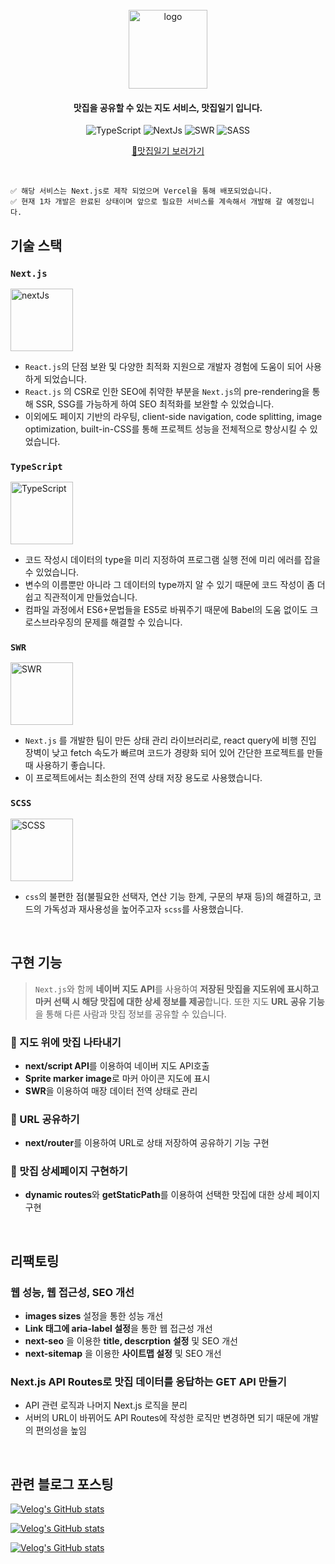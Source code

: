 
<div align="center">
  <br />
  <img width="126" alt="logo" src="https://user-images.githubusercontent.com/67556491/220362834-b25be8a0-a391-4941-b9e9-7f5a48b09fb9.png">
  <br />
  <h4>맛집을 공유할 수 있는 지도 서비스, 맛집일기 입니다.</h4>
  
  ![TypeScript](https://img.shields.io/badge/TypeScript-3178C6?style=flat-square&logo=typescript&logoColor=white)
  ![NextJs](http://img.shields.io/badge/-Next.js-000?style=flat-square&logo=next.js&link=http://zi-gae.github.io/)
  ![SWR](https://img.shields.io/badge/-swr-000?style=flat-square&logo=next.js&link=http://zi-gae.github.io/)
  ![SASS](https://img.shields.io/badge/Sass-CC6699?style=flat-square&logo=sass&logoColor=white)
  
 [📍맛집일기 보러가기](https://sujin-map.vercel.app/)
  
</div>

<br />

```
✅ 해당 서비스는 Next.js로 제작 되었으며 Vercel을 통해 배포되었습니다.
✅ 현재 1차 개발은 완료된 상태이며 앞으로 필요한 서비스를 계속해서 개발해 갈 예정입니다.
```

## 기술 스택
### `Next.js`
<img width="100" alt="nextJs" src="https://user-images.githubusercontent.com/67556491/220366826-2a2fb563-bc9b-4c58-895c-0a958887ed13.png" />

- `React.js`의 단점 보완 및 다양한 최적화 지원으로 개발자 경험에 도움이 되어 사용하게 되었습니다.
- `React.js` 의 CSR로 인한 SEO에 취약한 부분을  `Next.js`의 pre-rendering을 통해 SSR, SSG를 가능하게 하여 SEO 최적화를 보완할 수 있었습니다.
- 이외에도 페이지 기반의 라우팅, client-side navigation, code splitting, image optimization, built-in-CSS를 통해 프로젝트 성능을 전체적으로 향상시킬 수 있었습니다.

### `TypeScript`
<img width="100" alt="TypeScript" src="https://user-images.githubusercontent.com/67556491/220367785-05231ed8-7d19-4ee2-87ae-75ff66a3c71e.png" />

- 코드 작성시 데이터의 type을 미리 지정하여 프로그램 실행 전에 미리 에러를 잡을 수 있었습니다.
- 변수의 이름뿐만 아니라 그 데이터의 type까지 알 수 있기 때문에 코드 작성이 좀 더 쉽고 직관적이게 만들었습니다.
- 컴파일 과정에서 ES6+문법들을 ES5로 바꿔주기 때문에 Babel의 도움 없이도 크로스브라우징의 문제를 해결할 수 있습니다.

### `SWR`
<img width="100" alt="SWR" src="https://user-images.githubusercontent.com/67556491/220367999-d93f48df-1bd9-44cf-bd7c-cb4a561f6b11.png" />

- `Next.js` 를 개발한 팀이 만든 상태 관리 라이브러리로, react query에 비행 진입 장벽이 낮고 fetch  속도가 빠르며 코드가 경량화 되어 있어 간단한 프로젝트를 만들 때 사용하기 좋습니다.
- 이 프로젝트에서는 최소한의 전역 상태 저장 용도로 사용했습니다.

### `SCSS`
<img width="100" alt="SCSS" src="https://user-images.githubusercontent.com/67556491/220368281-bcb83a8a-3cd0-4692-9ca8-37104f7f22d1.png" />

- `css`의 불편한 점(불필요한 선택자, 연산 기능 한계, 구문의 부재 등)의 해결하고, 코드의 가독성과 재사용성을 높어주고자 `scss`를 사용했습니다.

<br />

## 구현 기능

> `Next.js`와 함께 **네이버 지도 API**를 사용하여 **저장된 맛집을 지도위에 표시하고 마커 선택 시 해당 맛집에 대한 상세 정보를 제공**합니다. 또한 지도 **URL 공유 기능**을 통해 다른 사람과 맛집 정보를 공유할 수 있습니다.

### 📍 지도 위에 맛집 나타내기

- **next/script API**를 이용하여 네이버 지도 API호출
- **Sprite marker image**로 마커 아이콘 지도에 표시
- **SWR**을 이용하여 매장 데이터 전역 상태로 관리

### 📲 URL 공유하기

- **next/router**를 이용하여 URL로 상태 저장하여 공유하기 기능 구현

### 🔎 맛집 상세페이지 구현하기

- **dynamic routes**와 **getStaticPath**를 이용하여 선택한 맛집에 대한 상세 페이지 구현

<br />

## 리팩토링
### 웹 성능, 웹 접근성, SEO 개선

- **images sizes** 설정을 통한 성능 개선
- **Link 태그에 aria-label 설정**을 통한 웹 접근성 개선
- **next-seo** 을 이용한 **title, descrption 설정** 및 SEO 개선
- **next-sitemap** 을 이용한 **사이트맵 설정** 및 SEO 개선

### Next.js API Routes로 맛집 데이터를 응답하는 GET API 만들기

- API 관련 로직과 나머지 Next.js 로직을 분리
- 서버의 URL이 바뀌어도 API Routes에 작성한 로직만 변경하면 되기 때문에 개발의 편의성을 높임

<br />

## 관련 블로그 포스팅
[![Velog's GitHub stats](https://velog-readme-stats.vercel.app/api?name=ahn-sujin&slug=Next.js-Data-Fetching&color=dark)](https://velog.io/@ahn-sujin/Next.js-Data-Fetching)

[![Velog's GitHub stats](https://velog-readme-stats.vercel.app/api?name=ahn-sujin&slug=Next.js-초간단-Next.js에서-sitemap-만들기&color=dark)](https://velog.io/@ahn-sujin/Next.js-%EC%B4%88%EA%B0%84%EB%8B%A8-Next.js%EC%97%90%EC%84%9C-sitemap-%EB%A7%8C%EB%93%A4%EA%B8%B0)

[![Velog's GitHub stats](https://velog-readme-stats.vercel.app/api?name=ahn-sujin&slug=TypeScript-왜-타입스크립트를-써야할까&color=dark)](https://velog.io/@ahn-sujin/TypeScript-%EC%99%9C-%ED%83%80%EC%9E%85%EC%8A%A4%ED%81%AC%EB%A6%BD%ED%8A%B8%EB%A5%BC-%EC%8D%A8%EC%95%BC%ED%95%A0%EA%B9%8C)



